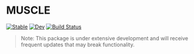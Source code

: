 # MUSCLE

[![Stable](https://img.shields.io/badge/docs-stable-blue.svg)](https://M-PERSIC.github.io/MUSCLE.jl/stable/)
[![Dev](https://img.shields.io/badge/docs-dev-blue.svg)](https://M-PERSIC.github.io/MUSCLE.jl/dev/)
[![Build Status](https://github.com/M-PERSIC/MUSCLE.jl/actions/workflows/CI.yml/badge.svg?branch=main)](https://github.com/M-PERSIC/MUSCLE.jl/actions/workflows/CI.yml?query=branch%3Amain)


> Note: This package is under extensive development and will receive frequent updates that may break functionality. 
